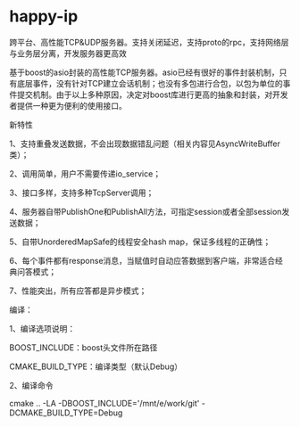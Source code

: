 # happy-ip
跨平台、高性能TCP&amp;UDP服务器。支持关闭延迟，支持proto的rpc，支持网络层与业务层分离，开发服务器更高效

基于boost的asio封装的高性能TCP服务器。asio已经有很好的事件封装机制，只有底层事件，没有针对TCP建立会话机制；也没有多包进行合包，以包为单位的事件提交机制。由于以上多种原因，决定对boost库进行更高的抽象和封装，对开发者提供一种更为便利的使用接口。

新特性

1、支持重叠发送数据，不会出现数据错乱问题（相关内容见AsyncWriteBuffer类）；

2、调用简单，用户不需要传递io_service；

3、接口多样，支持多种TcpServer调用；

4、服务器自带PublishOne和PublishAll方法，可指定session或者全部session发送数据；

5、自带UnorderedMapSafe的线程安全hash map，保证多线程的正确性；

6、每个事件都有response消息，当赋值时自动应答数据到客户端，非常适合经典问答模式；

7、性能突出，所有应答都是异步模式；

编译：

1、编译选项说明：

   BOOST_INCLUDE：boost头文件所在路径
   
   CMAKE_BUILD_TYPE：编译类型（默认Debug）

2、编译命令

cmake .. -LA -DBOOST_INCLUDE='/mnt/e/work/git' -DCMAKE_BUILD_TYPE=Debug
